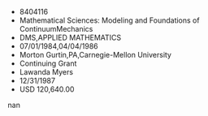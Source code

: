 
* 8404116
* Mathematical Sciences: Modeling and Foundations of ContinuumMechanics
* DMS,APPLIED MATHEMATICS
* 07/01/1984,04/04/1986
* Morton Gurtin,PA,Carnegie-Mellon University
* Continuing Grant
* Lawanda Myers
* 12/31/1987
* USD 120,640.00

nan
